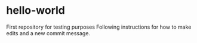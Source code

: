 # hello-world
First repository for testing purposes
Following instructions for how to make edits and a new commit message.

